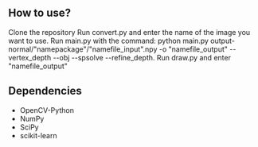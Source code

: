 ## How to use?
Clone the repository
Run convert.py and enter the name of the image you want to use.
Run main.py with the command: python main.py output-normal/"namepackage"/"namefile_input".npy -o "namefile_output" --vertex_depth --obj --spsolve --refine_depth.
Run draw.py and enter "namefile_output"

## Dependencies
- OpenCV-Python
- NumPy
- SciPy
- scikit-learn
